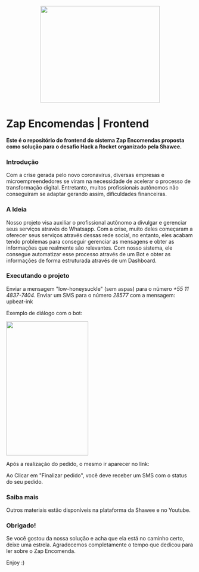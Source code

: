 <p align="center">
  <img src="https://i.imgur.com/wmBKb0I.png" height="260" width="320" />
</p>
 
 # Zap Encomendas | Frontend
 
 **Este é o repositório do frontend do sistema Zap Encomendas proposta como solução para o desafio Hack a Rocket organizado pela Shawee.**
 
 ### Introdução
Com a crise gerada pelo novo coronavírus, diversas empresas e microempreendedores se viram na necessidade de acelerar o processo de transformação digital. Entretanto, muitos profissionais autônomos não conseguiram se adaptar gerando assim, dificuldades financeiras.
 
 ### A Ideia
Nosso projeto visa auxiliar o profissional autônomo a divulgar e gerenciar seus serviços através do Whatsapp. Com a crise, muito deles começaram a oferecer seus serviços através dessas rede social, no entanto, eles acabam tendo problemas para conseguir gerenciar as mensagens e obter as informações que realmente são relevantes. Com nosso sistema, ele consegue automatizar esse processo através de um Bot e obter as informações de forma estruturada através de um Dashboard.

### Executando o projeto
Enviar a mensagem "low-honeysuckle" (sem aspas) para o número *+55 11 4837-7404*.
Enviar um SMS para o número *28577* com a mensagem: upbeat-ink

Exemplo de diálogo com o bot:

<img src="https://i.imgur.com/qwP980O.jpg" height="360" width="220" />

Após a realização do pedido, o mesmo ir aparecer no link:

Ao Clicar em "Finalizar pedido", você deve receber um SMS com o status do seu pedido.

### Saiba mais
Outros materiais estão disponíveis na plataforma da Shawee e no Youtube.

### Obrigado!
Se você gostou da nossa solução e acha que ela está no caminho certo, deixe uma estrela. Agradecemos completamente o tempo que dedicou para ler sobre o Zap Encomenda.

Enjoy :)
